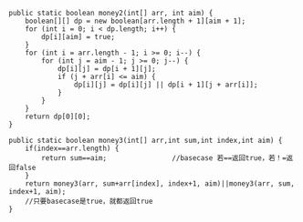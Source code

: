     public static boolean money2(int[] arr, int aim) {
		boolean[][] dp = new boolean[arr.length + 1][aim + 1];
		for (int i = 0; i < dp.length; i++) {
			dp[i][aim] = true;
		}
		for (int i = arr.length - 1; i >= 0; i--) {
			for (int j = aim - 1; j >= 0; j--) {
				dp[i][j] = dp[i + 1][j];
				if (j + arr[i] <= aim) {
					dp[i][j] = dp[i][j] || dp[i + 1][j + arr[i]];
				}
			}
		}
		return dp[0][0];
	}
	
	public static boolean money3(int[] arr,int sum,int index,int aim) {
		if(index==arr.length) {
			return sum==aim;				//basecase 若==返回true，若！=返回false
		}
		return money3(arr, sum+arr[index], index+1, aim)||money3(arr, sum, index+1, aim);
		//只要basecase是true，就都返回true
	} 
	
